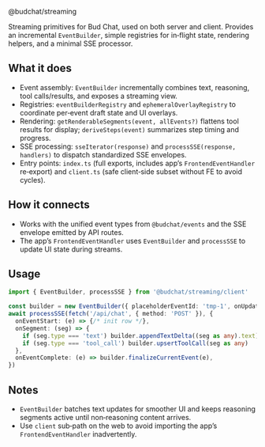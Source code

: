 @budchat/streaming

Streaming primitives for Bud Chat, used on both server and client. Provides an incremental `EventBuilder`, simple registries for in‑flight state, rendering helpers, and a minimal SSE processor.

## What it does
- Event assembly: `EventBuilder` incrementally combines text, reasoning, tool calls/results, and exposes a streaming view.
- Registries: `eventBuilderRegistry` and `ephemeralOverlayRegistry` to coordinate per‑event draft state and UI overlays.
- Rendering: `getRenderableSegments(event, allEvents?)` flattens tool results for display; `deriveSteps(event)` summarizes step timing and progress.
- SSE processing: `sseIterator(response)` and `processSSE(response, handlers)` to dispatch standardized SSE envelopes.
- Entry points: `index.ts` (full exports, includes app’s `FrontendEventHandler` re‑export) and `client.ts` (safe client‑side subset without FE to avoid cycles).

## How it connects
- Works with the unified event types from `@budchat/events` and the SSE envelope emitted by API routes.
- The app’s `FrontendEventHandler` uses `EventBuilder` and `processSSE` to update UI state during streams.

## Usage
```ts
import { EventBuilder, processSSE } from '@budchat/streaming/client'

const builder = new EventBuilder({ placeholderEventId: 'tmp-1', onUpdate: draft => {/* render */} })
await processSSE(fetch('/api/chat', { method: 'POST' }), {
  onEventStart: (e) => {/* init row */},
  onSegment: (seg) => {
    if (seg.type === 'text') builder.appendTextDelta((seg as any).text)
    if (seg.type === 'tool_call') builder.upsertToolCall(seg as any)
  },
  onEventComplete: (e) => builder.finalizeCurrentEvent(e),
})
```

## Notes
- `EventBuilder` batches text updates for smoother UI and keeps reasoning segments active until non‑reasoning content arrives.
- Use `client` sub‑path on the web to avoid importing the app’s `FrontendEventHandler` inadvertently.

